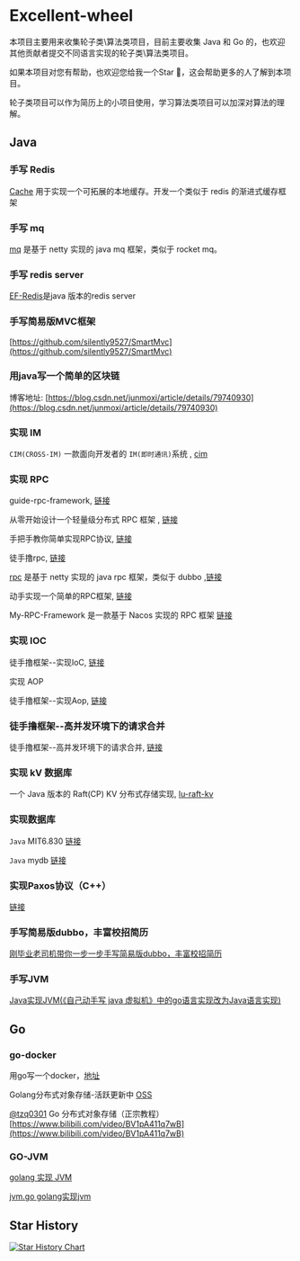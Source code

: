 # Excellent-wheel

本项目主要用来收集轮子类\算法类项目，目前主要收集 Java 和 Go 的，也欢迎其他贡献者提交不同语言实现的轮子类\算法类项目。

如果本项目对您有帮助，也欢迎您给我一个Star 🌟，这会帮助更多的人了解到本项目。

轮子类项目可以作为简历上的小项目使用，学习算法类项目可以加深对算法的理解。

## Java

### 手写 Redis

[Cache](https://github.com/houbb/cache) 用于实现一个可拓展的本地缓存。开发一个类似于 redis 的渐进式缓存框架

### 手写 mq

[mq](https://github.com/houbb/mq) 是基于 netty 实现的 java mq 框架，类似于 rocket mq。

### 手写 redis server

[EF-Redis](https://github.com/wiqer/ef-redis)是java 版本的redis server

### 手写简易版MVC框架

[https://github.com/silently9527/SmartMvc](https://github.com/silently9527/SmartMvc)

### 用java写一个简单的区块链

博客地址: [https://blog.csdn.net/junmoxi/article/details/79740930](https://blog.csdn.net/junmoxi/article/details/79740930)

### 实现 IM

`CIM(CROSS-IM)` 一款面向开发者的 `IM(即时通讯)`系统 , [cim](https://github.com/crossoverJie/cim)

### 实现 RPC

guide-rpc-framework, [链接](https://github.com/Snailclimb/guide-rpc-framework)

从零开始设计一个轻量级分布式 RPC 框架 , [链接](https://gitee.com/veal98/RPC-FromScratch)

手把手教你简单实现RPC协议, [链接](https://juejin.cn/post/7121298076861464583)

徒手撸rpc, [链接](https://github.com/diaozxin007/DouRpc)

[rpc](https://github.com/houbb/rpc) 是基于 netty 实现的 java rpc 框架，类似于 dubbo ,[链接](https://github.com/houbb/rpc)

动手实现一个简单的RPC框架, [链接](https://learn.lianglianglee.com/%E4%B8%93%E6%A0%8F/%E6%B6%88%E6%81%AF%E9%98%9F%E5%88%97%E9%AB%98%E6%89%8B%E8%AF%BE/31%20%20%E5%8A%A8%E6%89%8B%E5%AE%9E%E7%8E%B0%E4%B8%80%E4%B8%AA%E7%AE%80%E5%8D%95%E7%9A%84RPC%E6%A1%86%E6%9E%B6%EF%BC%88%E4%B8%80%EF%BC%89%EF%BC%9A%E5%8E%9F%E7%90%86%E5%92%8C%E7%A8%8B%E5%BA%8F%E7%9A%84%E7%BB%93%E6%9E%84.md)

My-RPC-Framework 是一款基于 Nacos 实现的 RPC 框架 [链接](https://github.com/CN-GuoZiyang/My-RPC-Framework)

### 实现 IOC

徒手撸框架--实现IoC, [链接](https://xilidou.com/2018/01/08/spring-ioc/)

实现 AOP

徒手撸框架--实现Aop, [链接](https://xilidou.com/2018/01/13/spring-aop/)

### 徒手撸框架--高并发环境下的请求合并

徒手撸框架--高并发环境下的请求合并, [链接](https://xilidou.com/2018/01/22/merge-request/)

### 实现 kV 数据库

一个 Java 版本的 Raft(CP) KV 分布式存储实现, [lu-raft-kv](http://thinkinjava.cn/2019/01/12/2019/2019-01-12-lu-raft-kv/ )

### 实现数据库

`Java` MIT6.830 [链接](http://db.lcs.mit.edu/6.830/)

`Java` mydb [链接](https://ziyang.moe/mydb0)

### 实现Paxos协议（C++）

[链接](https://github.com/zzy590/zpaxos)

### 手写简易版dubbo，丰富校招简历

[刚毕业老司机带你一步一步手写简易版dubbo，丰富校招简历](https://www.nowcoder.com/discuss/353158960331038720)

### 手写JVM
[Java实现JVM(《自己动手写 java 虚拟机》中的go语言实现改为Java语言实现)](https://zachaxy.github.io/tags/JVM/)


## Go

### go-docker

用go写一个docker，[地址](https://github.com/pibigstar/go-docker)

Golang分布式对象存储-活跃更新中 [OSS](https://github.com/gopherWxf/OSS/)

[@tzq0301](https://github.com/tzq0301) Go 分布式对象存储（正宗教程）[https://www.bilibili.com/video/BV1pA411q7wB](https://www.bilibili.com/video/BV1pA411q7wB)

### GO-JVM

[golang 实现 JVM](https://github.com/golang-jvm/golang-jvm)

[jvm.go golang实现jvm](https://github.com/zxh0/jvm.go)

## Star History

[![Star History Chart](https://api.star-history.com/svg?repos=erdengk/excellent-wheel&type=Date)](https://star-history.com/#erdengk/excellent-wheel&Date)

